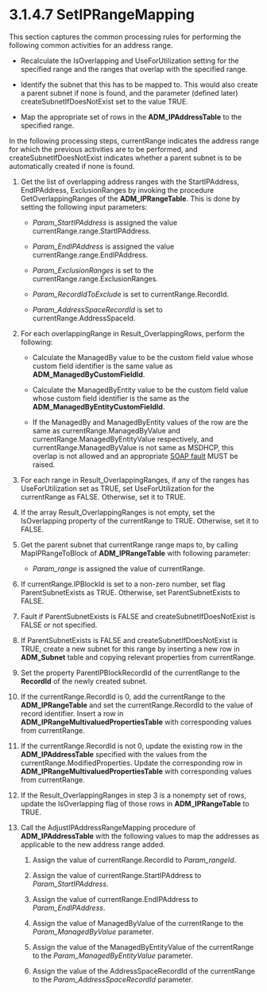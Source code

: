 <html dir="LTR" xmlns:mshelp="http://msdn.microsoft.com/mshelp" xmlns:ddue="http://ddue.schemas.microsoft.com/authoring/2003/5" xmlns:xlink="http://www.w3.org/1999/xlink" xmlns:tool="http://www.microsoft.com/tooltip">
 <body>
 <div id="header">
 <h1 class="heading">3.1.4.7 SetIPRangeMapping</h1>
 </div>
 <div id="mainSection">
 <div id="mainBody">
 <div id="allHistory" class="saveHistory"></div>
 <div id="sectionSection0" class="section" name="collapseableSection">
 

<p>This section captures the common processing rules for
performing the following common activities for an address range.</p>

<ul><li><p><span><span> 
</span></span>Recalculate the IsOverlapping and UseForUtilization setting for
the specified range and the ranges that overlap with the specified range.</p>

</li><li><p><span><span> 
</span></span>Identify the subnet that this has to be mapped to. This would
also create a parent subnet if none is found, and the parameter (defined later)
createSubnetIfDoesNotExist set to the value TRUE.</p>

</li><li><p><span><span> 
</span></span>Map the appropriate set of rows in the <b>ADM_IPAddressTable</b>
to the specified range.</p>

</li></ul><p>In the following processing steps, currentRange indicates
the address range for which the previous activities are to be performed, and
createSubnetIfDoesNotExist indicates whether a parent subnet is to be
automatically created if none is found.</p>

<ol><li><p><span> </span>Get the list of
overlapping address ranges with the StartIPAddress, EndIPAddress,
ExclusionRanges by invoking the procedure GetOverlappingRanges of the <b>ADM_IPRangeTable</b>.
This is done by setting the following input parameters:</p>

<ul><li><p><span><span> </span></span><i>Param_StartIPAddress</i>
is assigned the value currentRange.range.StartIPAddress.</p>

</li><li><p><span><span> </span></span><i>Param_EndIPAddress</i>
is assigned the value currentRange.range.EndIPAddress.</p>

</li><li><p><span><span> </span></span><i>Param_ExclusionRanges</i>
is set to the currentRange.range.ExclusionRanges.</p>

</li><li><p><span><span> </span></span><i>Param_RecordIdToExclude</i>
is set to currentRange.RecordId.</p>

</li><li><p><span><span> </span></span><i>Param_AddressSpaceRecordId</i>
is set to currentRange.AddressSpaceId.</p>

</li></ul></li><li><p><span> </span>For each
overlappingRange in Result_OverlappingRows, perform the following:</p>

<ul><li><p><span><span> </span></span>Calculate
the ManagedBy value to be the custom field value whose custom field identifier
is the same value as <b>ADM_ManagedByCustomFieldId</b>.</p>

</li><li><p><span><span> </span></span>Calculate
the ManagedByEntity value to be the custom field value whose custom field
identifier is the same as the <b>ADM_ManagedByEntityCustomFieldId</b>.</p>

</li><li><p><span><span> </span></span>If
the ManagedBy and ManagedByEntity values of the row are the same as
currentRange.ManagedByValue and currentRange.ManagedByEntityValue respectively,
and currentRange.ManagedByValue is not same as MSDHCP, this overlap is not
allowed and an appropriate <a href="21b4a631-8f28-420f-822f-c5f879d5046e.md#gt_ec8728a8-1a75-426f-8767-aa1932c7c19f">SOAP
fault</a> MUST be raised.</p>

</li></ul></li><li><p><span> </span>For each range
in Result_OverlappingRanges, if any of the ranges has UseForUtilization set as
TRUE, set UseForUtilization for the currentRange as FALSE. Otherwise, set it to
TRUE.</p>

</li><li><p><span> </span>If the array
Result_OverlappingRanges is not empty, set the IsOverlapping property of the
currentRange to TRUE. Otherwise, set it to FALSE.</p>

</li><li><p><span> </span>Get the parent
subnet that currentRange range maps to, by calling MapIPRangeToBlock of <b>ADM_IPRangeTable</b>
with following parameter:</p>

<ul><li><p><span><span> </span></span><i>Param_range</i>
is assigned the value of currentRange.</p>

</li></ul></li><li><p><span> </span>If
currentRange.IPBlockId is set to a non-zero number, set flag ParentSubnetExists
as TRUE. Otherwise, set ParentSubnetExists to FALSE.</p>

</li><li><p><span> </span>Fault if
ParentSubnetExists is FALSE and createSubnetIfDoesNotExist is FALSE or not
specified.</p>

</li><li><p><span> </span>If
ParentSubnetExists is FALSE and createSubnetIfDoesNotExist is TRUE, create a
new subnet for this range by inserting a new row in <b>ADM_Subnet</b> table and
copying relevant properties from currentRange. </p>

</li><li><p><span> </span>Set the property
ParentIPBlockRecordId of the currentRange to the <b>RecordId</b> of the newly
created subnet.</p>

</li><li><p><span> </span>If the currentRange.RecordId
is 0, add the currentRange to the <b>ADM_IPRangeTable</b> and set the
currentRange.RecordId to the value of record identifier. Insert a row in <b>ADM_IPRangeMultivaluedPropertiesTable</b>
with corresponding values from currentRange.</p>

</li><li><p><span> </span>If the currentRange.RecordId
is not 0, update the existing row in the <b>ADM_IPAddressTable</b> specified
with the values from the currentRange.ModifiedProperties. Update the
corresponding row in <b>ADM_IPRangeMultivaluedPropertiesTable</b> with
corresponding values from currentRange.</p>

</li><li><p><span> </span>If the
Result_OverlappingRanges in step 3 is a nonempty set of rows, update the
IsOverlapping flag of those rows in <b>ADM_IPRangeTable</b> to TRUE.</p>

</li><li><p><span> </span>Call the
AdjustIPAddressRangeMapping procedure of <b>ADM_IPAddressTable</b> with the
following values to map the addresses as applicable to the new address range
added.</p>

<ol><li><p><span> 
</span>Assign the value of currentRange.RecordId to <i>Param_rangeId</i>.</p>

</li><li><p><span> 
</span>Assign the value of currentRange.StartIPAddress to <i>Param_StartIPAddress</i>.</p>

</li><li><p><span> 
</span>Assign the value of currentRange.EndIPAddress to <i>Param_EndIPAddress</i>.</p>

</li><li><p><span> 
</span>Assign the value of ManagedByValue of the currentRange to the <i>Param_ManagedByValue</i>
parameter.</p>

</li><li><p><span> 
</span>Assign the value of the ManagedByEntityValue of the currentRange to the <i>Param_ManagedByEntityValue</i>
parameter.</p>

</li><li><p><span> 
</span>Assign the value of the AddressSpaceRecordId of the currentRange to the <i>Param_AddressSpaceRecordId</i>
parameter.</p>

</li></ol></li></ol>
 </div>
 </div>
 </div>
 </body>
</html>